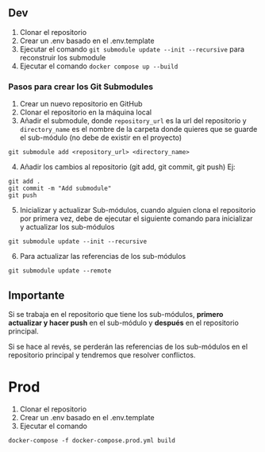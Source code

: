 ## Dev

1. Clonar el repositorio
2. Crear un .env basado en el .env.template
3. Ejecutar el comando `git submodule update --init --recursive` para
   reconstruir los submodule
4. Ejecutar el comando `docker compose up --build`

### Pasos para crear los Git Submodules

1. Crear un nuevo repositorio en GitHub
2. Clonar el repositorio en la máquina local
3. Añadir el submodule, donde `repository_url` es la url del repositorio y
   `directory_name` es el nombre de la carpeta donde quieres que se guarde el
   sub-módulo (no debe de existir en el proyecto)

```
git submodule add <repository_url> <directory_name>
```

4. Añadir los cambios al repositorio (git add, git commit, git push) Ej:

```
git add .
git commit -m "Add submodule"
git push
```

5. Inicializar y actualizar Sub-módulos, cuando alguien clona el repositorio por
   primera vez, debe de ejecutar el siguiente comando para inicializar y
   actualizar los sub-módulos

```
git submodule update --init --recursive
```

6. Para actualizar las referencias de los sub-módulos

```
git submodule update --remote
```

## Importante

Si se trabaja en el repositorio que tiene los sub-módulos, **primero actualizar
y hacer push** en el sub-módulo y **después** en el repositorio principal.

Si se hace al revés, se perderán las referencias de los sub-módulos en el
repositorio principal y tendremos que resolver conflictos.

# Prod

1. Clonar el repositorio
2. Crear un .env basado en el .env.template
3. Ejecutar el comando

```
docker-compose -f docker-compose.prod.yml build
```

